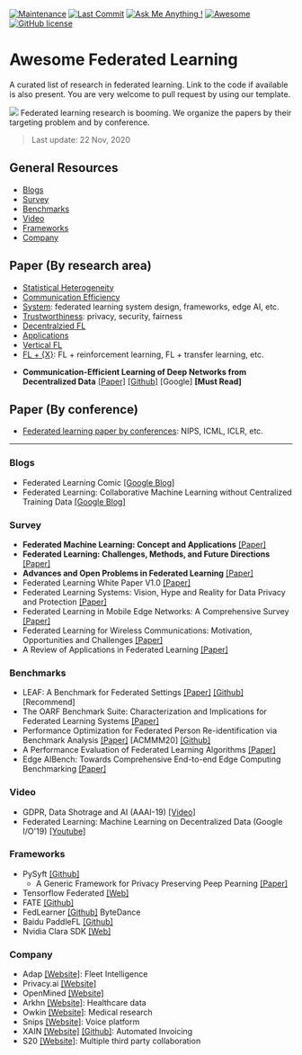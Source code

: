 [![Maintenance](https://img.shields.io/badge/Maintained%3F-YES-green.svg)](https://github.com/weimingwill/awesome-federeated-learning/graphs/commit-activity)
[![Last Commit](https://img.shields.io/github/last-commit/weimingwill/awesome-federeated-learning.svg)](https://github.com/weimingwill/awesome-federeated-learning/commits/master)
[![Ask Me Anything !](https://img.shields.io/badge/Ask%20me-anything-1abc9c.svg)](https://GitHub.com/Naereen/ama)
[![Awesome](https://awesome.re/badge.svg)](https://awesome.re)
[![GitHub license](https://img.shields.io/github/license/weimingwill/awesome-federeated-learning.svg?color=blue)](https://github.com/weimingwill/awesome-federeated-learning/blob/master/LICENSE)

# Awesome Federated Learning
A curated list of research in federated learning. Link to the code if available is also present. You are very welcome to pull request by using our template.

<img src="images/fl-paper-stats.png">
<!-- ![Federated learning research is booming.](images/fl-paper-stats.png) -->
Federated learning research is booming. We organize the papers by their targeting problem and by conference. 

> Last update: 22 Nov, 2020

## General Resources

- [Blogs](#blogs)
- [Survey](#survey)
- [Benchmarks](#benchmarks)
- [Video](#video)
- [Frameworks](#frameworks)
- [Company](#company)


## Paper (By research area)

- [Statistical Heterogeneity](./areas/statistical-heterogeneity.md)
- [Communication Efficiency](./areas/communication-efficiency.md)
- [System](./areas/system.md): federated learning system design, frameworks, edge AI, etc.
- [Trustworthiness](./areas/trustworthiness.md): privacy, security, fairness
- [Decentralzied FL](./areas/decentralized-fl.md)
- [Applications](./areas/applications.md)
- [Vertical FL](./areas/vertical-fl.md)
- [FL + {X}](./areas/fl+x-learning.md): FL + reinforcement learning, FL + transfer learning, etc. 

* **Communication-Efficient Learning of Deep Networks from Decentralized Data** [[Paper]](https://arxiv.org/abs/1602.05629) [[Github]](https://github.com/roxanneluo/Federated-Learning) [Google] **[Must Read]**

## Paper (By conference)

- [Federated learning paper by conferences](conferences.md): NIPS, ICML, ICLR, etc.

---

### Blogs

* Federated Learning Comic [[Google Blog]](https://federated.withgoogle.com/)
* Federated Learning: Collaborative Machine Learning without Centralized Training Data [[Google Blog]](http://ai.googleblog.com/2017/04/federated-learning-collaborative.html)


### Survey

* **Federated Machine Learning: Concept and Applications** [[Paper]](https://dl.acm.org/citation.cfm?id=3298981)
* **Federated Learning: Challenges, Methods, and Future Directions** [[Paper]](https://arxiv.org/abs/1908.07873)
* **Advances and Open Problems in Federated Learning** [[Paper]](https://arxiv.org/abs/1912.04977)
* Federated Learning White Paper V1.0 [[Paper]](https://www.fedai.org/static/flwp-en.pdf)
* Federated Learning Systems: Vision, Hype and Reality for Data Privacy and Protection [[Paper]](https://arxiv.org/abs/1907.09693)
* Federated Learning in Mobile Edge Networks: A Comprehensive Survey [[Paper]](https://arxiv.org/abs/1909.11875)
* Federated Learning for Wireless Communications: Motivation, Opportunities and Challenges [[Paper]](https://arxiv.org/abs/1908.06847)
* A Review of Applications in Federated Learning [[Paper]](https://www.sciencedirect.com/science/article/abs/pii/S0360835220305532)


### Benchmarks

* LEAF: A Benchmark for Federated Settings [[Paper]](https://arxiv.org/abs/1812.01097) [[Github]](https://github.com/TalwalkarLab/leaf) [Recommend]
* The OARF Benchmark Suite: Characterization and Implications for Federated Learning Systems [[Paper]](https://arxiv.org/abs/2006.07856)
* Performance Optimization for Federated Person Re-identification via Benchmark Analysis [[Paper]](https://arxiv.org/abs/2008.11560) [ACMMM20] [[Github]](https://github.com/cap-ntu/FedReID)
* A Performance Evaluation of Federated Learning Algorithms [[Paper]](https://www.researchgate.net/profile/Gregor_Ulm/publication/329106719_A_Performance_Evaluation_of_Federated_Learning_Algorithms/links/5c0fabcfa6fdcc494febf907/A-Performance-Evaluation-of-Federated-Learning-Algorithms.pdf)
* Edge AIBench: Towards Comprehensive End-to-end Edge Computing Benchmarking [[Paper]](https://arxiv.org/abs/1908.01924)

### Video

* GDPR, Data Shotrage and AI (AAAI-19) [[Video]](https://aaai.org/Conferences/AAAI-19/invited-speakers/#yang)
* Federated Learning: Machine Learning on Decentralized Data (Google I/O'19) [[Youtube]](https://www.youtube.com/watch?v=89BGjQYA0uE)

### Frameworks

* PySyft [[Github]](https://github.com/OpenMined/PySyft)
  * A Generic Framework for Privacy Preserving Peep Pearning [[Paper]](https://arxiv.org/abs/1811.04017)
* Tensorflow Federated [[Web]](https://www.tensorflow.org/federated)
* FATE [[Github]](https://github.com/FederatedAI/FATE)
* FedLearner [[Github]](https://github.com/bytedance/fedlearner) ByteDance
* Baidu PaddleFL [[Github]](https://github.com/PaddlePaddle/PaddleFL)
* Nvidia Clara SDK [[Web]](https://developer.nvidia.com/clara)

### Company

* Adap [[Website]](https://adap.com/): Fleet Intelligence
* Privacy.ai [[Website]](https://privacy.ai/)
* OpenMined [[Website]](https://www.openmined.org/)
* Arkhn [[Website]](https://arkhn.org/en/): Healthcare data
* Owkin [[Website]](https://owkin.com/): Medical research
* Snips [[Website]](https://snips.ai/): Voice platform
* XAIN [[Website]](https://www.xain.io/) [[Github]](https://github.com/xainag/xain-fl): Automated Invoicing
* S20 [[Website]](https://www.s20.ai/): Multiple third party collaboration



